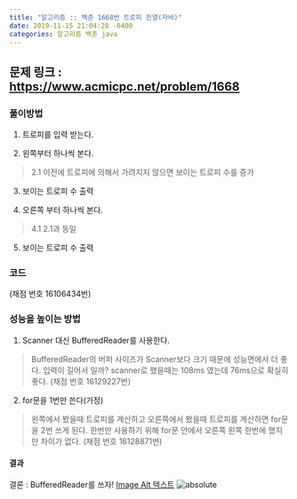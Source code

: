 ```yaml
---
title: "알고리즘 :: 백준 1668번 트로피 진열(자바)"
date: 2019-11-15 21:04:28 -0400
categories: 알고리즘 백준 java
---
```


문제 링크 : https://www.acmicpc.net/problem/1668
------------------------------------------------

### 풀이방법 


1. 트로피를 입력 받는다.

2. 왼쪽부터 하나씩 본다.
> 2.1 이전에 트로피에 의해서 가려지지 않으면 보이는 트로피 수를 증가

3. 보이는 트로피 수 출력

4. 오른쪽 부터 하나씩 본다.
> 4.1 2.1과 동일

5. 보이는 트로피 수 출력


### 코드
<script src="https://gist.github.com/SongHae8640/023839fcd4fb7dc17d29c0999e6d5b2c.js"></script>
(채점 번호 16106434번)

### 성능을 높이는 방법

1. Scanner 대신 BufferedReader를 사용한다. 
> BufferedReader의 버퍼 사이즈가 Scanner보다 크기 때문에 성능면에서 더 좋다. 
입력이 길어서 일까? scanner로 했을때는 108ms 였는데 76ms으로 확실히 좋다. (채점 번호 16129227번)
<script src="https://gist.github.com/SongHae8640/1ad1376a1efe6ae0162c6f6fe905af2b.js"></script>


2. for문을 1번만 쓴다(가정)
> 왼쪽에서 봤을때 트로피를 계산하고 오른쪽에서 봤을때 트로피를 계산하면 for문을 2번 쓰게 된다.
> 한번만 사용하기 위해 for문 안에서 오른쪽 왼쪽 한번에 했지만 차이가 없다. (채점 번호 16128871번)
<script src="https://gist.github.com/SongHae8640/306c0b005fe80a2f3720e26f2ab6e216.js"></script>

#### 결과
결론 : BufferedReader를 쓰자!
[Image Alt 텍스트](/assets/img/No1668ThophyDisplayResult.JPG)
<img data-action="zoom" src='https://songhae8640.github.io/asset/img/No1668ThophyDisplayResult.JPG' alt='absolute'>





[jekyll-docs]: https://jekyllrb.com/docs/home
[jekyll-gh]:   https://github.com/jekyll/jekyll
[jekyll-talk]: https://talk.jekyllrb.com/
